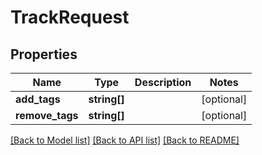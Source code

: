 # TrackRequest

## Properties
Name | Type | Description | Notes
------------ | ------------- | ------------- | -------------
**add_tags** | **string[]** |  | [optional] 
**remove_tags** | **string[]** |  | [optional] 

[[Back to Model list]](../README.md#documentation-for-models) [[Back to API list]](../README.md#documentation-for-api-endpoints) [[Back to README]](../README.md)


